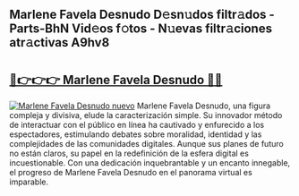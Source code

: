 ## Marlene Favela Desnudo D𝚎sn𝚞dos filtr𝚊dos - Parts-BhN Vid𝚎os f𝚘tos - N𝚞evas filtr𝚊ciones atr𝚊ctivas A9hv8

# <h2><a href="http://mbci9d6.tromn.icu/?c=Marlene+Favela+Desnudo">🔗👉👉👉 Marlene Favela Desnudo 🔗🔗</a></h2>

[![Marlene Favela Desnudo nuevo](https://i.imgur.com/pEAQMta.gif)](http://mbci9d6.tromn.icu/?c=Marlene+Favela+Desnudo)
Marlene Favela Desnudo, una figura compleja y divisiva, elude la caracterización simple. Su innovador método de interactuar con el público en línea ha cautivado y enfurecido a los espectadores, estimulando debates sobre moralidad, identidad y las complejidades de las comunidades digitales. Aunque sus planes de futuro no están claros, su papel en la redefinición de la esfera digital es incuestionable. Con una dedicación inquebrantable y un encanto innegable, el progreso de Marlene Favela Desnudo en el panorama virtual es imparable.
